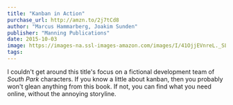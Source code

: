 ```yaml
---
title: "Kanban in Action"
purchase_url: http://amzn.to/2j7tCd8
author: "Marcus Hammarberg, Joakim Sunden"
publisher: "Manning Publications"
date: 2015-10-03
image: https://images-na.ssl-images-amazon.com/images/I/41OjjEVnreL._SL75_.jpg
tags:
---
```


I couldn't get around this title's focus on a fictional development team of *South Park* characters. If you know a little about kanban, then you probably won't glean anything from this book. If not, you can find what you need online, without the annoying storyline.

